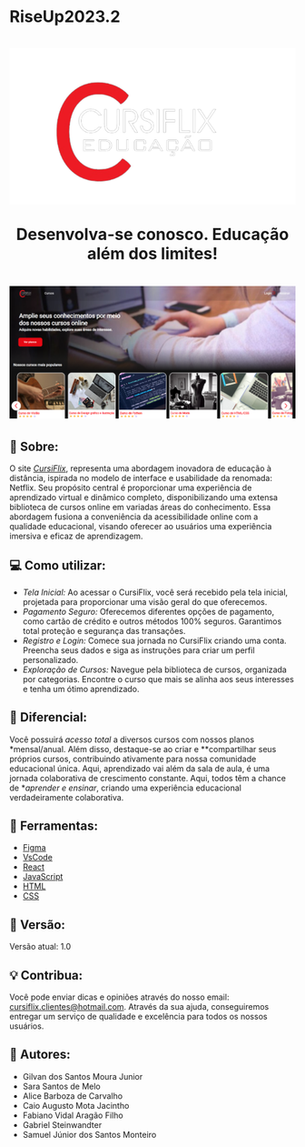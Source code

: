 # RiseUp2023.2

<h1 align="center">
<img src="icons/logo-CursiFlix.png"> 
<p> Desenvolva-se conosco. Educação além dos limites!
</h1>

<h1>
<img src="images/Bannersite.PNG">
</h1>

## 📕 Sobre:

O site *[CursiFlix](www.google.com.br)*, representa uma abordagem inovadora de educação à distância, ispirada no modelo de interface e usabilidade da renomada: Netflix. Seu propósito central é proporcionar uma experiência de aprendizado virtual e dinâmico completo, disponibilizando uma extensa biblioteca de cursos online em variadas áreas do conhecimento. Essa abordagem fusiona a conveniência da acessibilidade online com a qualidade educacional, visando oferecer ao usuários uma experiência imersiva e eficaz de aprendizagem.

## 💻 Como utilizar:

- *Tela Inicial:* Ao acessar o CursiFlix, você será recebido pela tela inicial, projetada para proporcionar uma visão geral do que oferecemos.
- *Pagamento Seguro:* Oferecemos diferentes opções de pagamento, como cartão de crédito e outros métodos 100% seguros. Garantimos total proteção e segurança das transações.
- *Registro e Login:* Comece sua jornada no CursiFlix criando uma conta. Preencha seus dados e siga as instruções para criar um perfil personalizado.
- *Exploração de Cursos:* Navegue pela biblioteca de cursos, organizada por categorias. Encontre o curso que mais se alinha aos seus interesses e tenha um ótimo aprendizado.

## 🥇 Diferencial:

Você possuirá *acesso total* a diversos cursos com nossos planos *mensal/anual. Além disso, destaque-se ao criar e **compartilhar seus próprios cursos, contribuindo ativamente para nossa comunidade educacional única. Aqui, aprendizado vai além da sala de aula, é uma jornada colaborativa de crescimento constante. Aqui, todos têm a chance de **aprender e ensinar*, criando uma experiência educacional verdadeiramente colaborativa.

## 🔨 Ferramentas:

- [Figma](https://www.figma.com/)
- [VsCode](https://code.visualstudio.com)
- [React](https://react.dev)
- [JavaScript](https://www.javascript.com)
- [HTML](https://developer.mozilla.org/pt-BR/docs/Learn/HTML/Introduction_to_HTML/Document_and_website_structure)
- [CSS](https://developer.mozilla.org/pt-BR/docs/Learn/Getting_started_with_the_web/CSS_basics)

## 💾 Versão:

Versão atual: 1.0

## 💡 Contribua:

Você pode enviar dicas e opiniões através do nosso email: cursiflix.clientes@hotmail.com. Através da sua ajuda, conseguiremos entregar um serviço de qualidade e excelência para todos os nossos usuários.

## 👥 Autores:
- Gilvan dos Santos Moura Junior
- Sara Santos de Melo
- Alice Barboza de Carvalho
- Caio Augusto Mota Jacintho
- Fabiano Vidal Aragão Filho
- Gabriel Steinwandter
- Samuel Júnior dos Santos Monteiro
